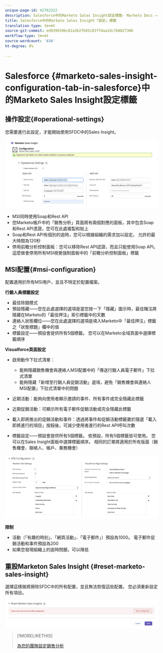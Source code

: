 ```yaml
---
unique-page-id: 42762322
description: Salesforce中的Marketo Sales Insight設定標籤- Marketo Docs —— 產品檔案
title: Salesforce中的Marketo Sales Insight「設定」標籤
translation-type: tm+mt
source-git-commit: ed9399396c82a3b2fb93c83ffdaa1dc7b0827306
workflow-type: tm+mt
source-wordcount: '434'
ht-degree: 0%

---
```



# Salesforce {#marketo-sales-insight-configuration-tab-in-salesforce}中的Marketo Sales Insight設定標籤

## 操作設定{#operational-settings}

您需要進行此設定，才能開始使用SFDC中的Sales Insight。

![](assets/one.png)

* MSI同時使用Soap和Rest API
* 您Marketo帳戶中的「銷售分析」頁面將有兩個對應的面板，其中包含Soap和Rest API憑證，您可在此處複製和貼上
* Soap和Rest API有個別的逾時，您可以根據組織的需求加以設定。 允許的最大時間為120秒
* 停用前瞻分析控制面板：您可以移除Rest API認證，而且只能使用Soap API。 這麼做會停用所有MSI視覺強制面板中的「前瞻分析控制面板」標籤

## MSI配置{#msi-configuration}

配置適用於所有MSI用戶，並且不特定於配置檔案。

**行銷人員標籤設定**

* 最佳除錯模式
* 預設隱藏——您在此處選擇的選項是當您按一下「隱藏」圖示時，最佳賭注將隱藏在Marketo的「最佳押注」索引標籤中的天數
* 連絡人狀態欄位——您在此處選擇的選項是填入Marketo中「最佳押注」標籤之「狀態標題」欄中的值
* 標籤設定——預設會提供所有5個標籤。 您可以在Marketo全域頁面中選擇標籤順序

**Visualforce頁面設定**

* 啟用動作下拉式清單：

   * 能夠隱藏銷售機會與連絡人MSI配置中的「傳送行銷人員電子郵件」下拉式清單
   * 能夠隱藏「新增至行銷人員促銷活動」選項，避免「銷售機會與連絡人MSI配置」下拉式清單中的問題

* 近期活動：能夠向使用者顯示邀請的事件、所有事件或完全隱藏此標籤
* 近期促銷活動：可顯示所有電子郵件促銷活動或完全隱藏此標籤
* 載入即將推出的促銷活動和事件：透過將事件和促銷活動標籤置於隨選「載入即將進行的項目」按鈕後，可減少使用者進行的Rest API呼叫次數
* 標籤設定——預設會提供所有5個標籤。 依預設，所有5個標籤皆可使用。 您可以在Sales Insight面板中選擇標籤順序。 相同的訂單將適用於所有版面（銷售機會、聯絡人、帳戶、業務機會）

![](assets/two.png)

**限制**

* 活動（「有趣的時刻」、「網頁活動」、「電子郵件」）預設為1000。 電子郵件促銷活動和事件預設為200
* 如果您發現組織上的逾時問題，可以降低

## 重設Marketon Sales Insight {#reset-marketo-sales-insight}

選擇這樣做將擦除SFDC中的所有配置，並且無法恢復這些配置。 您必須重新設定所有項目。

![](assets/three.png)

>[!MORELIKETHIS]
>
>[為您的團隊設定銷售分析](/help/marketo/product-docs/marketo-sales-insight/msi-for-salesforce/configuration/setting-up-sales-insight-for-your-team.md)
